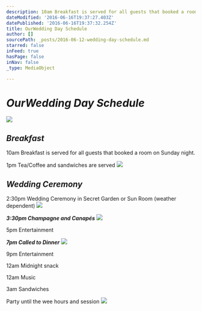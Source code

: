 ```yaml
---
description: 10am Breakfast is served for all guests that booked a room on Sunday night.
dateModified: '2016-06-16T19:37:27.403Z'
datePublished: '2016-06-16T19:37:32.254Z'
title: OurWedding Day Schedule
author: []
sourcePath: _posts/2016-06-12-wedding-day-schedule.md
starred: false
inFeed: true
hasPage: false
inNav: false
_type: MediaObject

---
```

# _**OurWedding Day Schedule**_
![](https://the-grid-user-content.s3-us-west-2.amazonaws.com/2246deda-6c7a-4e30-9705-a882a8d861fa.jpg)

## _**Breakfast**_

10am Breakfast is served for all guests that booked a room on Sunday night.

1pm Tea/Coffee and sandwiches are served
![](https://the-grid-user-content.s3-us-west-2.amazonaws.com/3a32118a-d1f0-444b-bb74-baa059f1d160.jpg)

## _**Wedding Ceremony**_

2:30pm Wedding Ceremony in Secret Garden or Sun Room (weather dependent)
![](https://the-grid-user-content.s3-us-west-2.amazonaws.com/4c7c1d14-76cf-4f48-95b6-7849620fa625.jpg)

_**3:30pm Champagne and Canapés**_
![](https://the-grid-user-content.s3-us-west-2.amazonaws.com/d87019f5-670b-4675-8769-0ab7e4daa476.png)

5pm Entertainment

_**7pm Called to Dinner**_
![](https://the-grid-user-content.s3-us-west-2.amazonaws.com/a4de81b3-524c-45b7-bcbe-d12adfab02f2.jpg)

9pm Entertainment

12am Midnight snack

12am Music

3am Sandwiches

Party until the wee hours and session
![](https://the-grid-user-content.s3-us-west-2.amazonaws.com/bebf4cdb-9749-4cf5-a786-b1e592fa8f37.jpg)